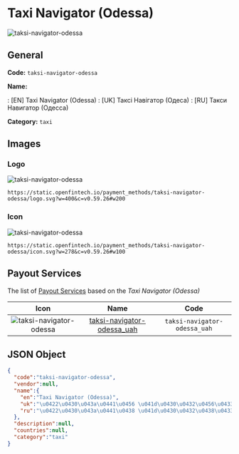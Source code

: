 
# Taxi Navigator (Odessa) 
![taksi-navigator-odessa](https://static.openfintech.io/payment_methods/taksi-navigator-odessa/logo.svg?w=400&c=v0.59.26#w200)  

## General 
**Code:** `taksi-navigator-odessa` 
 
**Name:** 
 
:	[EN] Taxi Navigator (Odessa) 
:	[UK] Таксі Навігатор (Одеса) 
:	[RU] Такси Навигатор (Одесса) 
 
**Category:** `taxi` 
 

## Images 

### Logo 
![taksi-navigator-odessa](https://static.openfintech.io/payment_methods/taksi-navigator-odessa/logo.svg?w=400&c=v0.59.26#w200)  

```
https://static.openfintech.io/payment_methods/taksi-navigator-odessa/logo.svg?w=400&c=v0.59.26#w200
```  

### Icon 
![taksi-navigator-odessa](https://static.openfintech.io/payment_methods/taksi-navigator-odessa/icon.svg?w=278&c=v0.59.26#w100)  

```
https://static.openfintech.io/payment_methods/taksi-navigator-odessa/icon.svg?w=278&c=v0.59.26#w100
```  

## Payout Services 
 
The list of [Payout Services](/payout-services/) based on the _Taxi Navigator (Odessa)_ 

|Icon|Name|Code| 
|:---:|:---:|:---:| 
|![taksi-navigator-odessa](https://static.openfintech.io/payout_methods/taksi-navigator-odessa/icon.svg?w=278&c=v0.59.26#w40) |[taksi-navigator-odessa_uah](/payout-services/taksi-navigator-odessa_uah/)|`taksi-navigator-odessa_uah`| 
 

## JSON Object 

```json
{
  "code":"taksi-navigator-odessa",
  "vendor":null,
  "name":{
    "en":"Taxi Navigator (Odessa)",
    "uk":"\u0422\u0430\u043a\u0441\u0456 \u041d\u0430\u0432\u0456\u0433\u0430\u0442\u043e\u0440 (\u041e\u0434\u0435\u0441\u0430)",
    "ru":"\u0422\u0430\u043a\u0441\u0438 \u041d\u0430\u0432\u0438\u0433\u0430\u0442\u043e\u0440 (\u041e\u0434\u0435\u0441\u0441\u0430)"
  },
  "description":null,
  "countries":null,
  "category":"taxi"
}
```  
